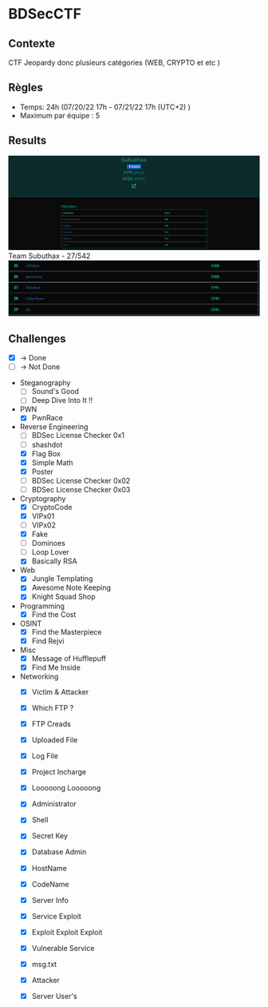 # BDSecCTF

## Contexte
CTF Jeopardy donc plusieurs catégories (WEB, CRYPTO et etc )

## Règles
- Temps: 24h (07/20/22 17h - 07/21/22 17h (UTC+2) )
- Maximum par équipe : 5

## Results
![Screenshot](Stats.png) Team Subuthax - 27/542
![Screenshot](Scoreboard.png)

## Challenges
- [x] -> Done  
- [ ] -> Not Done

- Steganography
  - [ ] Sound's Good
  - [ ] Deep Dive Into It !!
  
- PWN
  - [x] PwnRace
  
- Reverse Engineering
  - [ ] BDSec License Checker 0x1
  - [ ] shashdot
  - [x] Flag Box
  - [x] Simple Math
  - [x] Poster
  - [ ] BDSec License Checker 0x02
  - [ ] BDSec License Checker 0x03
 
- Cryptography
  - [x] CryptoCode
  - [x] VIPx01
  - [ ] VIPx02
  - [x] Fake
  - [ ] Dominoes
  - [ ] Loop Lover
  - [x] Basically RSA
 
- Web
  - [x] Jungle Templating
  - [x] Awesome Note Keeping
  - [x] Knight Squad Shop
 
- Programming
  - [x] Find the Cost
 
- OSINT
  - [x] Find the Masterpiece
  - [x] Find Rejvi
  
- Misc
  - [x] Message of Hufflepuff
  - [x] Find Me Inside
 
- Networking
  - [x] Victim & Attacker
  - [x] Which FTP ?
  - [x] FTP Creads
  - [x] Uploaded File
  - [x] Log File
  - [x] Project Incharge
  - [x] Looooong Looooong
  - [x] Administrator
  - [x] Shell
  - [x] Secret Key
  - [x] Database Admin
  - [x] HostName
  - [x] CodeName
  - [x] Server Info
  - [x] Service Exploit
  - [x] Exploit Exploit Exploit
  - [x] Vulnerable Service
  - [x] msg.txt
  - [x] Attacker
  - [x] Server User's
 
 
  
